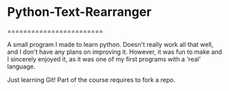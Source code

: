 # Python-Text-Rearranger
========================

A small program I made to learn python.
Doesn't really work all that well, and I don't have any plans on improving it. 
However, it was fun to make and I sincerely enjoyed it, as it was one of my first programs with a 'real' language.

Just learning Git!
Part of the course requires to fork a repo.